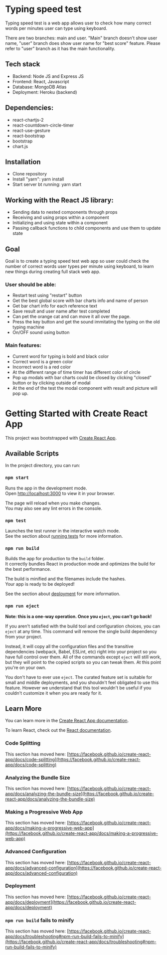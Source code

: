 # Typing speed test

Typing speed test is a web app allows user to check how many correct words per minutes user can type using keyboard.

There are two branches: main and user. "Main" branch doesn't show user name, "user" branch does show user name for "best score" feature. Please refer to "user" branch as it has the main functionality. 

## Tech stack

* Backend: Node JS and Express JS
* Frontend: React, Javascript
* Database: MongoDB Atlas
* Deployment: Heroku (backend)

## Dependencies:

* react-chartjs-2
* react-countdown-circle-timer
* react-use-gesture
* react-bootstrap
* bootstrap
* chart.js

## Installation

* Clone repository
* Install "yarn": yarn install
* Start server bt running: yarn start

## Working with the React JS library:

* Sending data to nested components through props
* Receiving and using props within a component
* Initializing and using state within a component
* Passing callback functions to child components and use them to update state

## Goal

Goal is to create a typing speed test web app so user could check the number of correct words user types per minute using keyboard, to learn new things during creating full stack web app.

### User should be able:

* Restart test using "restart" button
* Get the best global score with bar charts info and name of person
* Get bar chart info for each reference text
* Save result and user name after test completed
* Can pet the orange cat and can move it all over the page.
* Press the key button and get the sound immitating the typing on the old typing machine
* On/OFF sound using button

### Main features:

* Current word for typing is bold and black color
* Correct word is a green color
* Incorrect word is a red color
* At the different range of time timer has different color of circle
* Pop up modals with bar charts could be closed by clicking "closed" button or by clicking outside of modal
* At the end of the test the modal component with result and picture will pop up.












# Getting Started with Create React App

This project was bootstrapped with [Create React App](https://github.com/facebook/create-react-app).

## Available Scripts

In the project directory, you can run:

### `npm start`

Runs the app in the development mode.\
Open [http://localhost:3000](http://localhost:3000) to view it in your browser.

The page will reload when you make changes.\
You may also see any lint errors in the console.

### `npm test`

Launches the test runner in the interactive watch mode.\
See the section about [running tests](https://facebook.github.io/create-react-app/docs/running-tests) for more information.

### `npm run build`

Builds the app for production to the `build` folder.\
It correctly bundles React in production mode and optimizes the build for the best performance.

The build is minified and the filenames include the hashes.\
Your app is ready to be deployed!

See the section about [deployment](https://facebook.github.io/create-react-app/docs/deployment) for more information.

### `npm run eject`

**Note: this is a one-way operation. Once you `eject`, you can't go back!**

If you aren't satisfied with the build tool and configuration choices, you can `eject` at any time. This command will remove the single build dependency from your project.

Instead, it will copy all the configuration files and the transitive dependencies (webpack, Babel, ESLint, etc) right into your project so you have full control over them. All of the commands except `eject` will still work, but they will point to the copied scripts so you can tweak them. At this point you're on your own.

You don't have to ever use `eject`. The curated feature set is suitable for small and middle deployments, and you shouldn't feel obligated to use this feature. However we understand that this tool wouldn't be useful if you couldn't customize it when you are ready for it.

## Learn More

You can learn more in the [Create React App documentation](https://facebook.github.io/create-react-app/docs/getting-started).

To learn React, check out the [React documentation](https://reactjs.org/).

### Code Splitting

This section has moved here: [https://facebook.github.io/create-react-app/docs/code-splitting](https://facebook.github.io/create-react-app/docs/code-splitting)

### Analyzing the Bundle Size

This section has moved here: [https://facebook.github.io/create-react-app/docs/analyzing-the-bundle-size](https://facebook.github.io/create-react-app/docs/analyzing-the-bundle-size)

### Making a Progressive Web App

This section has moved here: [https://facebook.github.io/create-react-app/docs/making-a-progressive-web-app](https://facebook.github.io/create-react-app/docs/making-a-progressive-web-app)

### Advanced Configuration

This section has moved here: [https://facebook.github.io/create-react-app/docs/advanced-configuration](https://facebook.github.io/create-react-app/docs/advanced-configuration)

### Deployment

This section has moved here: [https://facebook.github.io/create-react-app/docs/deployment](https://facebook.github.io/create-react-app/docs/deployment)

### `npm run build` fails to minify

This section has moved here: [https://facebook.github.io/create-react-app/docs/troubleshooting#npm-run-build-fails-to-minify](https://facebook.github.io/create-react-app/docs/troubleshooting#npm-run-build-fails-to-minify)
